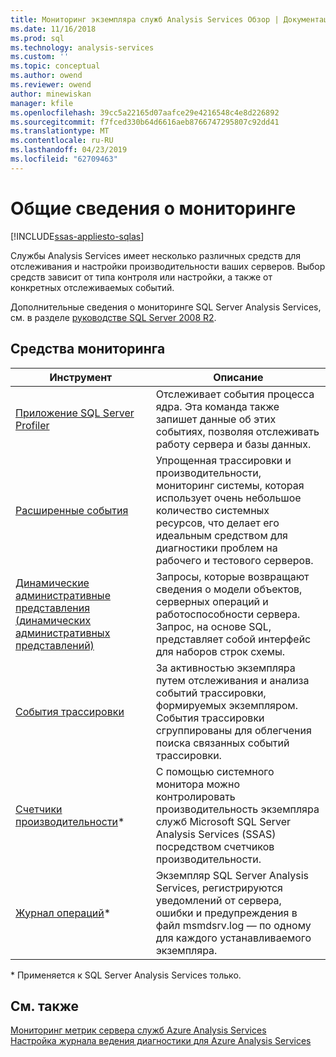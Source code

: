 ```yaml
---
title: Мониторинг экземпляра служб Analysis Services Обзор | Документация Майкрософт
ms.date: 11/16/2018
ms.prod: sql
ms.technology: analysis-services
ms.custom: ''
ms.topic: conceptual
ms.author: owend
ms.reviewer: owend
author: minewiskan
manager: kfile
ms.openlocfilehash: 39cc5a22165d07aafce29e4216548c4e8d226892
ms.sourcegitcommit: f7fced330b64d6616aeb8766747295807c92dd41
ms.translationtype: MT
ms.contentlocale: ru-RU
ms.lasthandoff: 04/23/2019
ms.locfileid: "62709463"
---
```

# <a name="monitoring-overview"></a>Общие сведения о мониторинге
[!INCLUDE[ssas-appliesto-sqlas](../../includes/ssas-appliesto-sqlas-all-aas.md)]

Службы Analysis Services имеет несколько различных средств для отслеживания и настройки производительности ваших серверов. Выбор средств зависит от типа контроля или настройки, а также от конкретных отслеживаемых событий.

Дополнительные сведения о мониторинге SQL Server Analysis Services, см. в разделе [руководстве SQL Server 2008 R2](http://go.microsoft.com/fwlink/?LinkID=225539).  
  
## <a name="monitoring-tools"></a>Средства мониторинга  

|Инструмент  |Описание  |
|---------|---------|
|[Приложение SQL Server Profiler](../../analysis-services/instances/use-sql-server-profiler-to-monitor-analysis-services.md)      |   Отслеживает события процесса ядра. Эта команда также запишет данные об этих событиях, позволяя отслеживать работу сервера и базы данных.      |
| [Расширенные события](../../analysis-services/instances/monitor-analysis-services-with-sql-server-extended-events.md)     |   Упрощенная трассировки и производительности, мониторинг системы, которая использует очень небольшое количество системных ресурсов, что делает его идеальным средством для диагностики проблем на рабочего и тестового серверов.       |
| [Динамические административные представления &#40;динамических административных представлений&#41;](../../analysis-services/instances/use-dynamic-management-views-dmvs-to-monitor-analysis-services.md)      |   Запросы, которые возвращают сведения о модели объектов, серверных операций и работоспособности сервера. Запрос, на основе SQL, представляет собой интерфейс для наборов строк схемы.      |
| [События трассировки](https://docs.microsoft.com/bi-reference/trace-events/analysis-services-trace-events)     |  За активностью экземпляра путем отслеживания и анализа событий трассировки, формируемых экземпляром. События трассировки сгруппированы для облегчения поиска связанных событий трассировки.        |
|   [Счетчики производительности](../../analysis-services/instances/performance-counters-ssas.md)\*    |    С помощью системного монитора можно контролировать производительность экземпляра служб Microsoft SQL Server Analysis Services (SSAS) посредством счетчиков производительности.     |
|[Журнал операций](../../analysis-services/instances/performance-counters-ssas.md)\*|Экземпляр SQL Server Analysis Services, регистрируются уведомлений от сервера, ошибки и предупреждения в файл msmdsrv.log — по одному для каждого устанавливаемого экземпляра. |

\* Применяется к SQL Server Analysis Services только.

## <a name="see-also"></a>См. также

[Мониторинг метрик сервера служб Azure Analysis Services](https://docs.microsoft.com/azure/analysis-services/analysis-services-monitor)   
[Настройка журнала ведения диагностики для Azure Analysis Services](https://docs.microsoft.com/azure/analysis-services/analysis-services-logging)
